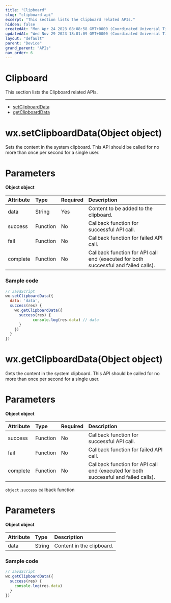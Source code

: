 ```yaml
---
title: "Clipboard"
slug: "clipboard-api"
excerpt: "This section lists the Clipboard related APIs."
hidden: false
createdAt: "Mon Apr 24 2023 08:08:58 GMT+0000 (Coordinated Universal Time)"
updatedAt: "Wed Nov 29 2023 18:01:09 GMT+0000 (Coordinated Universal Time)"
layout: "default"
parent: "Device"
grand_parent: "APIs"
nav_order: 6
---
```

# Clipboard 
This section lists the Clipboard related APIs.

***

- [setClipboardData](clipboard-api#wxsetclipboarddataobject-object)
- [getClipboardData](clipboard-api#wxgetclipboarddataobject-object)

# wx.setClipboardData(Object object)

Sets the content in the system clipboard. This API should be called for no more than once per second for a single user.

# Parameters

**Object object**

| Attribute | Type     | Required | Description                                                                         |
| :-------- | :------- | :------- | :---------------------------------------------------------------------------------- |
| data      | String   | Yes      | Content to be added to the clipboard.                                               |
| success   | Function | No       | Callback function for successful API call.                                          |
| fail      | Function | No       | Callback function for failed API call.                                              |
| complete  | Function | No       | Callback function for API call end (executed for both successful and failed calls). |

### Sample code

```javascript
// JavaScript
wx.setClipboardData({
  data: 'data',
  success(res) {
    wx.getClipboardData({
      success(res) {
     		console.log(res.data) // data
      }
    })
  }
})
```

# wx.getClipboardData(Object object)

Gets the content in the system clipboard. This API should be called for no more than once per second for a single user.

# Parameters

**Object object**

| Attribute | Type     | Required | Description                                                                         |
| :-------- | :------- | :------- | :---------------------------------------------------------------------------------- |
| success   | Function | No       | Callback function for successful API call.                                          |
| fail      | Function | No       | Callback function for failed API call.                                              |
| complete  | Function | No       | Callback function for API call end (executed for both successful and failed calls). |

`object.success` callback function

# Parameters

**Object object**

| Attribute | Type   | Description               |
| :-------- | :----- | :------------------------ |
| data      | String | Content in the clipboard. |

### Sample code

```javascript
// JavaScript
wx.getClipboardData({
  success(res) {
  	console.log(res.data)
  }
})
```
